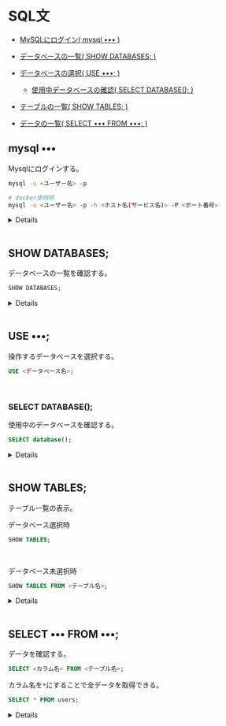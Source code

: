 # SQL文

- [MySQLにログイン( mysql ••• )](#mysql)
- [データベースの一覧( SHOW DATABASES; )](#show_d)
- [データベースの選択( USE •••; )](#use)
    - [使用中データベースの確認( SELECT DATABASE(); )](#select_d)
- [テーブルの一覧( SHOW TABLES; )](#show_t)

- [データの一覧( SELECT ••• FROM •••; )](#select_from)


<span id='mysql'><span>
## mysql •••
Mysqlにログインする。

```bash
mysql -u <ユーザー名> -p

# docker使用時
mysql -u <ユーザー名> -p -h <ホスト名(サービス名)> -P <ポート番号>
```

<details>

実行結果

```bash
$ mysql -u root -p
Enter password:    # パスワードを入力
```

**【オプション】**

| オプション | 意味 |
| ---------- | ---- |
| -u | ユーザー名を指定 |
| -p | パスワードを入力 |
| -h | ホスト名を指定 |
| -P | ポート番号を指定 |

</details>

<br>

<span id='show_d'></span>
## SHOW DATABASES;
データベースの一覧を確認する。

```SQL
SHOW DATABASES;
```

<details>
実行結果(mysql + rails)

```bash
+--------------------+
| Database           |
+--------------------+
| information_schema |
| app_development    |
| app_test           |
| mysql              |
| performance_schema |
| sys                |
+--------------------+
```
</details>

<br>

<span id='use'></span>
## USE •••;
操作するデータベースを選択する。

```SQL
USE <データベース名>;
```

<br>

<span id=select_d></span>
### SELECT DATABASE();
使用中のデータベースを確認する。

```SQL
SELECT database();
```

<details>

```SQL
-- データベース未選択

mysql> SELECT database();
+------------+
| database() |
+------------+
| NULL       |
+------------+
1 row in set (0.00 sec)

-- データベースを選択

mysql> USE test;
Database changed

mysql> SELECT database();
+------------+
| database() |
+------------+
| test       |
+------------+
1 row in set (0.00 sec)
```

</details>

<br>

<span id='show_t'></span>
## SHOW TABLES;
テーブル一覧の表示。

データベース選択時
```SQL
SHOW TABLES;
```

<br>

データベース未選択時
```SQL
SHOW TABLES FROM <テーブル名>;
```

<details>

実行結果(Rails [myapp])
```SQL
MySQL [myapp_development]> SHOW TABLES;
+-----------------------------+
| Tables_in_myapp_development |
+-----------------------------+
| ar_internal_metadata        |
| books                       |
| messages                    |
| schema_migrations           |
| users                       |
+-----------------------------+
7 rows in set (0.003 sec)
```

</details>

<br>

<span id='select_from'></span>
## SELECT ••• FROM •••;
データを確認する。

```SQL
SELECT <カラム名> FROM <テーブル名>;
```

カラム名を`*`にすることで全データを取得できる。

```SQL
SELECT * FROM users;
```

<details>

実行結果。

【データが存在するとき】

```SQL
+----+---------+------+------------+----------------------------+----------------------------+
| id | name    | age  | birthday   | created_at                 | updated_at                 |
+----+---------+------+------------+----------------------------+----------------------------+
|  1 | xx xx   | xx   | xxxx-xx-xx | xxxx-xx-xx xx:xx:xx.xxxxxx | xxxx-xx-xx xx:xx:xx.xxxxxx |
|  2 | xx xx   | xx   | xxxx-xx-xx | xxxx-xx-xx xx:xx:xx.xxxxxx | xxxx-xx-xx xx:xx:xx.xxxxxx |
|  3 | xx xxx  | NULL | xxxx-xx-xx | xxxx-xx-xx xx:xx:xx.xxxxxx | xxxx-xx-xx xx:xx:xx.xxxxxx |
|  4 | xx xx   | xx   | xxxx-xx-xx | xxxx-xx-xx xx:xx:xx.xxxxxx | xxxx-xx-xx xx:xx:xx.xxxxxx |
|  5 | xxx xx  | NULL | xxxx-xx-xx | xxxx-xx-xx xx:xx:xx.xxxxxx | xxxx-xx-xx xx:xx:xx.xxxxxx |
+----+---------+------+------------+----------------------------+----------------------------+
5 rows in set (0.001 sec)
```

<br>

【データが存在しないとき】

```SQL
Empty set (0.003 sec)
```

</details>
